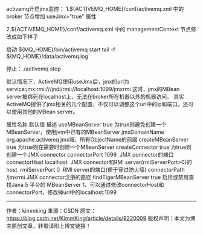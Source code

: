 activemq开启jmx监控：
1.${ACTIVEMQ_HOME}/conf/activemq.xml 中的 broker 节点增加  useJmx="true" 属性

2.${ACTIVEMQ_HOME}/conf/activemq.xml 中的 managementContext 节点修改成如下样子
<managementContext>   
<managementContext createConnector="true" connectorPort="1099" connectorHost="10.1.1.101"/>
</managementContext> 

启动
${MQ_HOME}/bin/activemq start
tail -f ${MQ_HOME}/data/activemq.log

停止：./activemq stop

默认情况下，ActiveMQ使用useJmx后，jmx的url为
service:jmx:rmi:///jndi/rmi://localhost:1099/jmxrmi
这时，jmx的MBean server被绑死在localhost上，无法在broker所在机器以外的机器访问。
其实ActiveMQ提供了jmx相关的几个配置，不仅可以调整这个url中的ip和端口，还可以使用其他的MBean server。

属性名称	默认值	描述
useMBeanServer	true	为true则避免创建一个MBeanServer，使用jvm中已有的MBeanServer
jmxDomainName	org.apache.activemq	jmx域，所有ObjectName的前缀
createMBeanServer	true	为true则在需要时创建一个MBeanServer
createConnector	true	为true则创建一个JMX connector
connectorPort	1099	 JMX connector的端口
connectorHost	localhost	 JMX connector和RMI server(rmiServerPort>0)的host 
rmiServerPort	0	 RMI server的端口(便于穿过防火墙)
connectorPath	/jmxrmi	JMX connector注册的路径
findTigerMBeanServer	true	启用或禁用查找Java 5 平台的 MBeanServer
1、可以通过修改connectorHost和connectorPort，修改掉url中的localhost:1099

--------------------- 
作者：kimmking 
来源：CSDN 
原文：https://blog.csdn.net/KimmKing/article/details/9220009 
版权声明：本文为博主原创文章，转载请附上博文链接！



